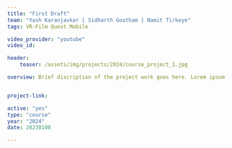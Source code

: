 ```yaml
---
title: "First Draft"
team: "Yash Karanjavkar | Sidharth Goutham | Namit Tirkeye"
tags: VR-Film Quest Mobile

video_provider: "youtube"
video_id:

header:
    teaser: /assets/img/projects/2024/course_project_1.jpg

overview: Brief discription of the project work goes here. Lorem ipsum dolor sit amet, consectetur adipiscing elit, sed do eiusmod tempor incididunt ut labore et dolore magna aliqua. Ut enim ad minim veniam, quis nostrud exercitation ullamco laboris nisi ut aliquip ex ea commodo consequat. Duis aute irure dolor in reprehenderit in voluptate velit esse cillum dolore eu fugiat nulla pariatur. Excepteur sint occaecat cupidatat non proident, sunt in culpa qui officia deserunt mollit anim id est laborum.


project-link:

active: "yes"
type: "course"
year: "2024"
date: 20230108

---
```

